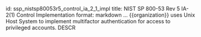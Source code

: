 id: ssp_nistsp80053r5_control_ia_2_1_impl
title: NIST SP 800-53 Rev 5 IA-2(1) Control Implementation
format: markdown
...
{{organization}} uses Unix Host System to implement multifactor authentication for access to privileged accounts. DESCR
